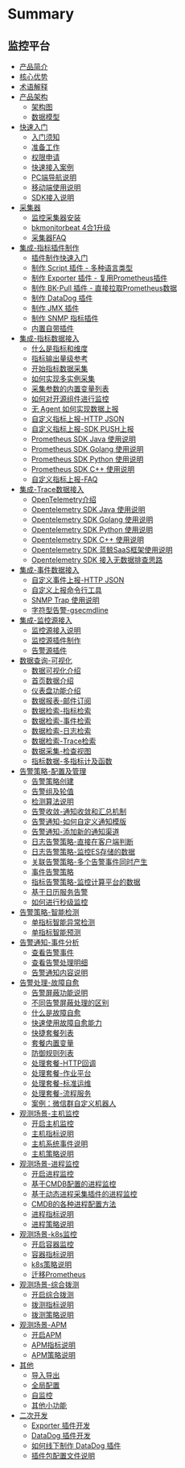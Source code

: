 # Summary

## 监控平台
* [产品简介](产品白皮书/intro/README.md)
* [核心优势](产品白皮书/intro/benefits.md)
* [术语解释](产品白皮书/concepts/glossary.md)
* [产品架构]()
    * [架构图](产品白皮书/concepts/architecture.md)
    * [数据模型](产品白皮书/concepts/datamodule.md)
* [快速入门]()
    * [入门须知](产品白皮书/quickstart/README.md)
    * [准备工作](产品白皮书/quickstart/prepare.md)
    * [权限申请](产品白皮书/quickstart/perm.md)
    * [快速接入案例](产品白皮书/quickstart/best_practices.md)  
    * [PC端导航说明](产品白皮书/quickstart/menu.md)
    * [移动端使用说明](产品白皮书/quickstart/h5_app.md)  
    * [SDK接入说明](产品白皮书/quickstart/sdk_list.md)
* [采集器]()
    * [监控采集器安装](产品白皮书/collectors/install.md) 
    * [bkmonitorbeat 4合1升级](产品白皮书/collectors/bkmonitorbeat_upgrade.md)
    * [采集器FAQ](产品白皮书/collectors/collectors_faq.md)
* [集成-指标插件制作]()
    * [插件制作快速入门](产品白皮书/integrations-metric-plugins/plugins.md)      
    * [制作 Script 插件 - 多种语言类型](产品白皮书/integrations-metric-plugins/script_collect.md)
    * [制作 Exporter 插件 - 复用Prometheus插件](产品白皮书/integrations-metric-plugins/import_exporter.md)
    * [制作 BK-Pull 插件 - 直接拉取Prometheus数据](产品白皮书/integrations-metric-plugins/howto_bk-pull.md)
    * [制作 DataDog 插件](产品白皮书/integrations-metric-plugins/import_datadog_online.md)
    * [制作 JMX 插件](产品白皮书/integrations-metric-plugins/plugin_jmx.md)
    * [制作 SNMP 指标插件](产品白皮书/integrations-metric-plugins/plugin_snmp.md)
    * [内置自带插件](产品白皮书/integrations-metric-plugins/builtin_plugins.md)
* [集成-指标数据接入]()
    * [什么是指标和维度](产品白皮书/integrations-metrics/what_metrics.md)
    * [指标输出量级参考](产品白皮书/integrations-metrics/recommend_metrics.md)
    * [开始指标数据采集](产品白皮书/integrations-metrics/collect_tasks.md)
    * [如何实现多实例采集](产品白皮书/integrations-metrics/multi_instance_monitor.md)
    * [采集参数的内置变量列表](产品白皮书/integrations-metrics/variables.md)
    * [如何对开源组件进行监控](产品白皮书/integrations-metrics/component_monitor.md)
    * [无 Agent 如何实现数据上报](产品白皮书/integrations-metrics/noagent_monitor.md)
    * [自定义指标上报-HTTP JSON](产品白皮书/integrations-metrics/custom_metrics_http.md)
    * [自定义指标上报-SDK PUSH上报](产品白皮书/integrations-metrics/custom_sdk_push.md)
    * [Prometheus SDK Java 使用说明](产品白皮书/integrations-metrics/prom_sdk_java.md)
    * [Prometheus SDK Golang 使用说明](产品白皮书/integrations-metrics/prom_sdk_golang.md)
    * [Prometheus SDK Python 使用说明](产品白皮书/integrations-metrics/prom_sdk_python.md)
    * [Prometheus SDK C++ 使用说明](产品白皮书/integrations-metrics/prom_sdk_cpp.md)
    * [自定义指标上报-FAQ](产品白皮书/integrations-metrics/custom_metrics_faq.md)
* [集成-Trace数据接入]()
    * [OpenTelemetry介绍](产品白皮书/integrations-traces/opentelemetry_overview.md)
    * [Opentelemetry SDK Java 使用说明](产品白皮书/integrations-traces/otel_sdk_java.md)
    * [Opentelemetry SDK Golang 使用说明](产品白皮书/integrations-traces/otel_sdk_golang.md)
    * [Opentelemetry SDK Python 使用说明](产品白皮书/integrations-traces/otel_sdk_python.md)
    * [Opentelemetry SDK C++ 使用说明](产品白皮书/integrations-traces/otel_sdk_cpp.md)
    * [Opentelemetry SDK 蓝鲸SaaS框架使用说明](产品白皮书/integrations-traces/otel_sdk_bksaas.md)
    * [Opentelemetry SDK 接入无数据排查思路](产品白皮书/integrations-traces/otel_sdk_faq.md)
* [集成-事件数据接入]()    
    * [自定义事件上报-HTTP JSON](产品白皮书/integrations-events/custom_events_http.md)
    * [自定义上报命令行工具](产品白皮书/integrations-events/custom_report_tools.md)
    * [SNMP Trap 使⽤说明](产品白皮书/integrations-events/snmp_trap.md)
    * [字符型告警-gsecmdline](产品白皮书/integrations-events/custom_events_gsecmdline.md)
* [集成-监控源接入]()
    * [监控源接入说明](产品白皮书/integrations-alerts/custom_alerts_source.md)
    * [监控源插件制作](产品白皮书/integrations-alerts/plugin_alerts.md)
    * [告警源插件](产品白皮书/alarm-handling/intergrations.md)
* [数据查询-可视化]()
    * [数据可视化介绍](产品白皮书/data-visualization/data_view_intro.md) 
    * [首页数据介绍](产品白皮书/data-visualization/home.md)    
    * [仪表盘功能介绍](产品白皮书/data-visualization/dashboard.md)
    * [数据报表-邮件订阅](产品白皮书/data-visualization/report_email.md)
    * [数据检索-指标检索](产品白皮书/data-visualization/explore_metrics.md)
    * [数据检索-事件检索](产品白皮书/data-visualization/explore_events.md)
    * [数据检索-日志检索](产品白皮书/data-visualization/explore_logs.md)
    * [数据检索-Trace检索](产品白皮书/data-visualization/explore_traces.md)
    * [数据采集-检查视图](产品白皮书/data-visualization/data_quick_view.md)
    * [指标数据-多指标计及函数](产品白皮书/data-visualization/mutil_metric.md)
* [告警策略-配置及管理]()
    * [告警策略创建](产品白皮书/alarm-configurations/rules.md)
    * [告警组及轮值](产品白皮书/alarm-configurations/alarm_group.md) 
    * [检测算法说明](产品白皮书/alarm-configurations/algorithms.md)
    * [告警收敛-通知收敛和汇总机制](产品白皮书/alarm-configurations/coverge.md)
    * [告警通知-如何自定义通知模版](产品白皮书/alarm-configurations/notify_case.md)
    * [告警通知-添加新的通知渠道](产品白皮书/alarm-configurations/notify_setting.md)
    * [日志告警策略-直接在客户端判断](产品白皮书/alarm-configurations/keywords_event.md)
    * [日志告警策略-监控ES存储的数据](产品白皮书/alarm-configurations/log_monitor.md)
    * [关联告警策略-多个告警事件同时产生](产品白皮书/alarm-configurations/composite_monitor.md)
    * [事件告警策略](产品白皮书/alarm-configurations/events_monitor.md)
    * [指标告警策略-监控计算平台的数据](产品白皮书/alarm-configurations/bigdata_monitor.md)
    * [基于日历服务告警](产品白皮书/alarm-configurations/calendar_rules.md)
    * [如何进行秒级监控](产品白皮书/alarm-configurations/collect_interval.md)
* [告警策略-智能检测]()
    * [单指标智能异常检测](产品白皮书/aiops/aiops_metrics_intelligent_detect.md)
    * [单指标智能预测](产品白皮书/aiops/aiops_metrics_forecast.md)
* [告警通知-事件分析]()
    * [查看告警事件](产品白皮书/alarm-analysis/alerts.md)
    * [查看告警处理明细](产品白皮书/alarm-analysis/alert_recording.md)
    * [告警通知内容说明](产品白皮书/alarm-analysis/messages_example.md) 
* [告警处理-故障自愈]()
    * [告警屏蔽功能说明](产品白皮书/alarm-handling/block.md)
    * [不同告警屏蔽处理的区别](产品白皮书/alarm-handling/block_case1.md)
    * [什么是故障自愈](产品白皮书/alarm-handling/what_fta.md)
    * [快速使用故障自愈能力](产品白皮书/alarm-handling/fta_quickstart.md)
    * [快捷套餐列表](产品白皮书/alarm-handling/solutions_express.md)
    * [套餐内置变量](产品白皮书/alarm-handling/solutions_parameters_all.md)
    * [防御规则列表](产品白皮书/alarm-handling/solutions_convergence_rules.md)
    * [处理套餐-HTTP回调](产品白皮书/alarm-handling/solutions_http_callback.md)
    * [处理套餐-作业平台](产品白皮书/alarm-handling/solutions_job.md)
    * [处理套餐-标准运维](产品白皮书/alarm-handling/solutions_sops.md)
    * [处理套餐-流程服务](产品白皮书/alarm-handling/solutions_itsm.md)
    * [案例：微信群自定义机器人](产品白皮书/alarm-handling/solutions_http_callback_case1.md)
* [观测场景-主机监控]()
    * [开启主机监控](产品白皮书/scene-host/host_monitor.md)
    * [主机指标说明](产品白皮书/scene-host/host_metrics.md)
    * [主机系统事件说明](产品白皮书/scene-host/host_events.md)
    * [主机策略说明](产品白皮书/scene-host/builtin_host_rules.md)
* [观测场景-进程监控]()
    * [开启进程监控](产品白皮书/scene-process/process_monitor_overview.md)
    * [基于CMDB配置的进程监控](产品白皮书/scene-process/process_cmdb_monitor.md)
    * [基于动态进程采集插件的进程监控](产品白皮书/scene-process/process_pattern_monitor.md)
    * [CMDB的各种进程配置方法](产品白皮书/scene-process/process_cases.md)
    * [进程指标说明](产品白皮书/scene-process/process_metrics.md)
    * [进程策略说明](产品白皮书/scene-process/process_default_rules.md)
* [观测场景-k8s监控]()
    * [开启容器监控](产品白皮书/scene-k8s/k8s_monitor_overview.md)
    * [容器指标说明](产品白皮书/scene-k8s/k8s_metrics.md)
    * [k8s策略说明](产品白皮书/scene-k8s/k8s_default_rules.md)
    * [迁移Prometheus](产品白皮书/scene-k8s/howto_migrate_prometheus.md)
* [观测场景-综合拨测]()
    * [开启综合拨测](产品白皮书/scene-synthetic/synthetic_monitor.md)
    * [拨测指标说明](产品白皮书/scene-synthetic/synthetic_metrics.md)
    * [拨测策略说明](产品白皮书/scene-synthetic/synthetic_default_rules.md)
* [观测场景-APM]()
    * [开启APM](产品白皮书/scene-apm/apm_monitor_overview.md) 
    * [APM指标说明](产品白皮书/scene-apm/apm_metrics.md)
    * [APM策略说明](产品白皮书/scene-apm/apm_default_rules.md)
* [其他]()
    * [导入导出](产品白皮书/others/import_export.md)
    * [全局配置](产品白皮书/others/admin_config.md)
    * [自监控](产品白皮书/others/self_monitor.md)
    * [其他小功能](产品白皮书/others/tricks.md)  
* [二次开发]()
    * [Exporter 插件开发](产品白皮书/dev/plugin_exporter_dev.md)
    * [DataDog 插件开发](产品白皮书/dev/plugin_datadog_dev.md)
    * [如何线下制作 DataDog 插件](产品白皮书/dev/import_datadog_offline.md)
    * [插件包配置文件说明](产品白皮书/dev/plugins_explain.md)


    


